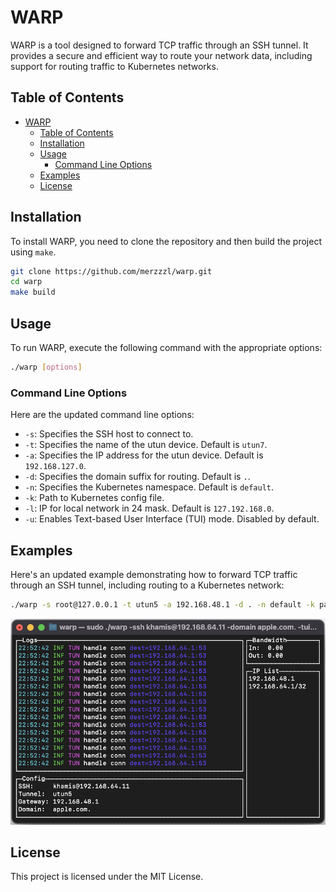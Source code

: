 # WARP

WARP is a tool designed to forward TCP traffic through an SSH tunnel. It provides a secure and efficient way to route your network data, including support for routing traffic to Kubernetes networks.

## Table of Contents

- [WARP](#warp)
  - [Table of Contents](#table-of-contents)
  - [Installation](#installation)
  - [Usage](#usage)
    - [Command Line Options](#command-line-options)
  - [Examples](#examples)
  - [License](#license)

## Installation

To install WARP, you need to clone the repository and then build the project using `make`.

```bash
git clone https://github.com/merzzzl/warp.git
cd warp
make build
```

## Usage

To run WARP, execute the following command with the appropriate options:

```bash
./warp [options]
```

### Command Line Options

Here are the updated command line options:

- `-s`: Specifies the SSH host to connect to.
- `-t`: Specifies the name of the utun device. Default is `utun7`.
- `-a`: Specifies the IP address for the utun device. Default is `192.168.127.0`.
- `-d`: Specifies the domain suffix for routing. Default is `.`.
- `-n`: Specifies the Kubernetes namespace. Default is `default`.
- `-k`: Path to Kubernetes config file.
- `-l`: IP for local network in 24 mask. Default is `127.192.168.0`.
- `-u`: Enables Text-based User Interface (TUI) mode. Disabled by default.

## Examples

Here's an updated example demonstrating how to forward TCP traffic through an SSH tunnel, including routing to a Kubernetes network:

```bash
./warp -s root@127.0.0.1 -t utun5 -a 192.168.48.1 -d . -n default -k path/to/kubeconfig -l 127.192.168.0 -u
```


![WARP run with TUI mode](README.png)

## License

This project is licensed under the MIT License.
